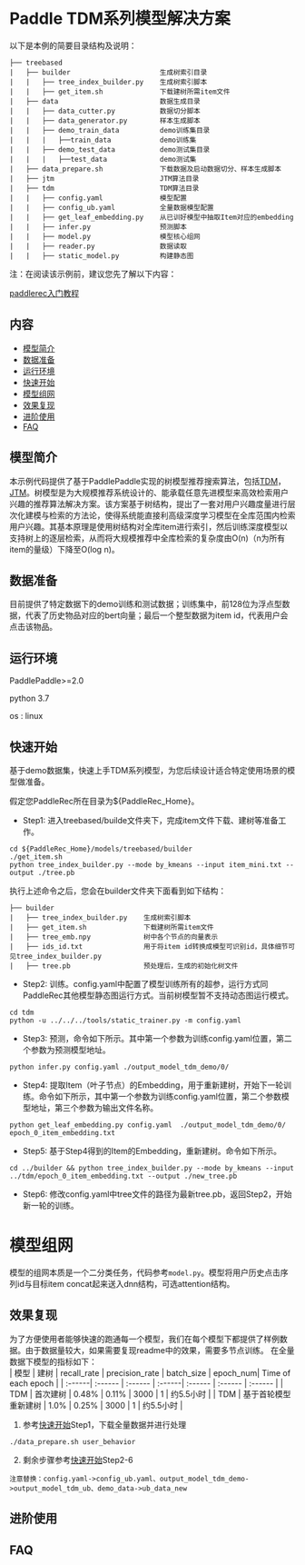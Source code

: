 # Paddle TDM系列模型解决方案

以下是本例的简要目录结构及说明：
```
├── treebased
|   ├── builder                      生成树索引目录
|   |   ├── tree_index_builder.py    生成树索引脚本
|   |   ├── get_item.sh              下载建树所需item文件
|   ├── data                         数据生成目录
|   |   ├── data_cutter.py           数据切分脚本
|   |   ├── data_generator.py        样本生成脚本
|   |   ├── demo_train_data          demo训练集目录
|   |   |   ├──train_data            demo训练集
|   |   ├── demo_test_data           demo测试集目录
|   |   |   ├──test_data             demo测试集
|   ├── data_prepare.sh              下载数据及启动数据切分、样本生成脚本
|   ├── jtm                          JTM算法目录
|   ├── tdm                          TDM算法目录
|   |   ├── config.yaml              模型配置
|   |   ├── config_ub.yaml           全量数据模型配置
|   |   ├── get_leaf_embedding.py    从已训好模型中抽取Item对应的embedding
|   |   ├── infer.py                 预测脚本
|   |   ├── model.py                 模型核心组网
|   |   ├── reader.py                数据读取
|   |   ├── static_model.py          构建静态图
```

注：在阅读该示例前，建议您先了解以下内容：

[paddlerec入门教程](https://github.com/PaddlePaddle/PaddleRec/blob/master/README.md)

## 内容

- [模型简介](#模型简介)
- [数据准备](#数据准备)
- [运行环境](#运行环境)
- [快速开始](#快速开始)
- [模型组网](#模型组网)
- [效果复现](#效果复现)
- [进阶使用](#进阶使用)
- [FAQ](#FAQ)

## 模型简介

本示例代码提供了基于PaddlePaddle实现的树模型推荐搜索算法，包括[TDM](https://arxiv.org/pdf/1801.02294.pdf)，[JTM](https://arxiv.org/pdf/1902.07565.pdf)。树模型是为大规模推荐系统设计的、能承载任意先进模型来高效检索用户兴趣的推荐算法解决方案。该方案基于树结构，提出了一套对用户兴趣度量进行层次化建模与检索的方法论，使得系统能直接利高级深度学习模型在全库范围内检索用户兴趣。其基本原理是使用树结构对全库item进行索引，然后训练深度模型以支持树上的逐层检索，从而将大规模推荐中全库检索的复杂度由O(n)（n为所有item的量级）下降至O(log n)。

## 数据准备

目前提供了特定数据下的demo训练和测试数据；训练集中，前128位为浮点型数据，代表了历史物品对应的bert向量；最后一个整型数据为item id，代表用户会点击该物品。

## 运行环境

PaddlePaddle>=2.0

python 3.7

os : linux

## 快速开始

基于demo数据集，快速上手TDM系列模型，为您后续设计适合特定使用场景的模型做准备。

假定您PaddleRec所在目录为${PaddleRec_Home}。

- Step1: 进入treebased/builde文件夹下，完成item文件下载、建树等准备工作。

```shell
cd ${PaddleRec_Home}/models/treebased/builder
./get_item.sh
python tree_index_builder.py --mode by_kmeans --input item_mini.txt --output ./tree.pb
```
执行上述命令之后，您会在builder文件夹下面看到如下结构：

```
├── builder
|   ├── tree_index_builder.py    生成树索引脚本
|   ├── get_item.sh              下载建树所需item文件
|   ├── tree_emb.npy             树中各个节点的向量表示 
|   ├── ids_id.txt               用于将item id转换成模型可识别id，具体细节可见tree_index_builder.py
|   ├── tree.pb                  预处理后，生成的初始化树文件
```

- Step2: 训练。config.yaml中配置了模型训练所有的超参，运行方式同PaddleRec其他模型静态图运行方式。当前树模型暂不支持动态图运行模式。

```shell
cd tdm
python -u ../../../tools/static_trainer.py -m config.yaml 
```

- Step3: 预测，命令如下所示。其中第一个参数为训练config.yaml位置，第二个参数为预测模型地址。

```
python infer.py config.yaml ./output_model_tdm_demo/0/
```

- Step4: 提取Item（叶子节点）的Embedding，用于重新建树，开始下一轮训练。命令如下所示，其中第一个参数为训练config.yaml位置，第二个参数模型地址，第三个参数为输出文件名称。

```
python get_leaf_embedding.py config.yaml  ./output_model_tdm_demo/0/ epoch_0_item_embedding.txt
```

- Step5: 基于Step4得到的Item的Embedding，重新建树。命令如下所示。

```
cd ../builder && python tree_index_builder.py --mode by_kmeans --input ../tdm/epoch_0_item_embedding.txt --output ./new_tree.pb
```

- Step6: 修改config.yaml中tree文件的路径为最新tree.pb，返回Step2，开始新一轮的训练。

# 模型组网
模型的组网本质是一个二分类任务，代码参考`model.py`。模型将用户历史点击序列id与目标item concat起来送入dnn结构，可选attention结构。

## 效果复现
为了方便使用者能够快速的跑通每一个模型，我们在每个模型下都提供了样例数据。由于数据量较大，如果需要复现readme中的效果，需要多节点训练。
在全量数据下模型的指标如下：  
| 模型 | 建树 | recall_rate | precision_rate | batch_size | epoch_num| Time of each epoch |
| :------| :------ | :------ | :------| :------ | :------ | :------ | 
| TDM | 首次建树 | 0.48% | 0.11% | 3000 | 1 | 约5.5小时 |
| TDM | 基于首轮模型重新建树 | 1.0% | 0.25% | 3000 | 1 | 约5.5小时 |

1. 参考[快速开始](#快速开始)Step1，下载全量数据并进行处理
```
./data_prepare.sh user_behavior
```
2. 剩余步骤参考[快速开始](#快速开始)Step2-6
```
注意替换：config.yaml->config_ub.yaml、output_model_tdm_demo->output_model_tdm_ub、demo_data->ub_data_new
```
## 进阶使用
  
## FAQ
